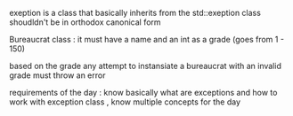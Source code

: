 exeption is a class that basically inherits
from the std::exeption class 
shoudldn't be in orthodox canonical form 

Bureaucrat class :
    it must have a name 
    and an int as a grade (goes from 1 - 150)

based on the grade any attempt to instansiate a bureaucrat
with an invalid grade must throw an error

requirements of the day :
know basically what are exceptions and how to work with exception class , know multiple concepts for  the day
